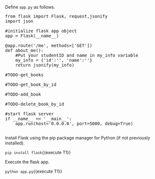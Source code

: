 Define `app.py` as follows.

<pre class="file" data-filename="app.py" data-target="replace">
from flask import Flask, request,jsonify
import json

#initialize flask app object
app = Flask(__name__)

@app.route('/me', methods=['GET'])
def about_me():
	#Put your studentID and name in my_info variable
    my_info = {'id':'', 'name':''}
	return jsonify(my_info)

#TODO-get_books

#TODO-get_book_by_id
	
#TODO-add_book

#TODO-delete_book_by_id

#start flask server
if __name__ == '__main__':
    app.run(host='0.0.0.0', port=5000, debug=True)

</pre>

Install Flask using the pip package manager for Python (if not previously installed).

`pip install flask`{{execute T1}}

Execute the flask app.

`python app.py`{{execute T1}}



